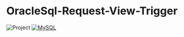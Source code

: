 # OracleSql-Request-View-Trigger
![Project](https://img.shields.io/badge/Correction-Project-2F77DF?labelColor=679EEE&style=for-the-badge)
[![MySQL](https://img.shields.io/badge/-MySQL-4479A1?style=for-the-badge&logo=MySQL&logoColor=ffffff)](https://www.mysql.com/)
